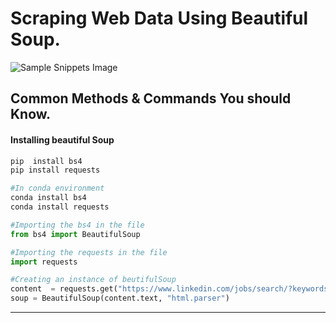 # Scraping Web Data Using Beautiful Soup.

![Sample Snippets Image](https://github.com/LuxTechAcademy/Web-Scraping-with-Beautiful-Soup/blob/main/DataScienceEastAfricasoup.png) 

## Common Methods & Commands You should Know.

#### Installing beautiful Soup

~~~python 
pip  install bs4
pip install requests

#In conda environment
conda install bs4
conda install requests
~~~

~~~python
#Importing the bs4 in the file 
from bs4 import BeautifulSoup

#Importing the requests in the file 
import requests

#Creating an instance of beutifulSoup 
content  = requests.get("https://www.linkedin.com/jobs/search/?keywords=data%20science") 
soup = BeautifulSoup(content.text, "html.parser") 

~~~

---

